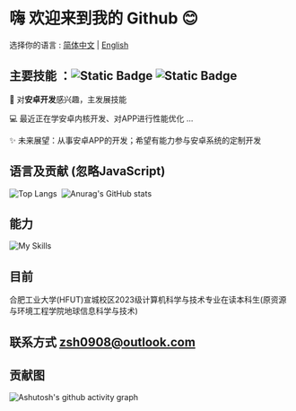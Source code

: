 # 嗨 欢迎来到我的 Github 😊

选择你的语言 : [简体中文](/README.md) | [English](/README-EN.md)

## 主要技能 ：![Static Badge](https://img.shields.io/badge/Android%20-50f270?logo=android&logoColor=black&style=for-the-badge)  ![Static Badge](https://img.shields.io/badge/Kotlin-a503fc?logo=kotlin&logoColor=white&style=for-the-badge)

🤩 对**安卓开发**感兴趣，主发展技能

💻 最近正在学安卓内核开发、对APP进行性能优化 ...

✨ 未来展望：从事安卓APP的开发；希望有能力参与安卓系统的定制开发

## 语言及贡献 (忽略JavaScript)
![Top Langs](https://github-readme-stats.vercel.app/api/top-langs/?username=Chiu-xaH&layout=compact&locale=cn)$~$
![Anurag's GitHub stats](https://github-readme-stats.vercel.app/api?username=Chiu-xaH&show_icons=true&count_private=true&locale=cn&hide_title=true)

## 能力
![My Skills](https://skillicons.dev/icons?i=c,java,kotlin,androidstudio,gradle,postgres,sqlite,git,materialui,md,dart,flutter,html,css,js,nodejs,nginx,php,py,flask,mysql,maven,spring,ktor,dotnet,cs,vercel,fastapi,redis,mongodb,graphql,docker,rabbitmq,elasticsearch,bash)

## 目前
合肥工业大学(HFUT)宣城校区2023级计算机科学与技术专业在读本科生(原资源与环境工程学院地球信息科学与技术)

## 联系方式 zsh0908@outlook.com

## 贡献图
![Ashutosh's github activity graph](https://github-readme-activity-graph.vercel.app/graph?username=Chiu-xaH&custom_title=贡献图)




